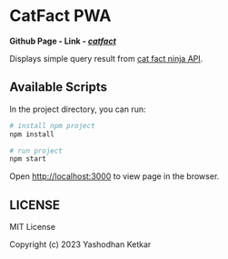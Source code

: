 # CatFact PWA

<b>Github Page - Link - <em>[catfact](https://yashodhanketkar.github.io/catfact/)</em></b>

Displays simple query result from [cat fact ninja API](https://catfact.ninja/).


## Available Scripts

In the project directory, you can run:

```py
# install npm project
npm install

# run project
npm start
```

Open [http://localhost:3000](http://localhost:3000) to view page in the browser.

## LICENSE

MIT License

Copyright (c) 2023 Yashodhan Ketkar